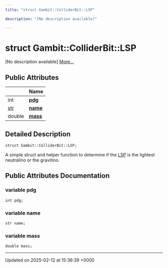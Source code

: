```yaml
---
title: "struct Gambit::ColliderBit::LSP"

description: "[No description available]"

---
```


# struct Gambit::ColliderBit::LSP



[No description available] [More...](#detailed-description)

## Public Attributes

|                | Name           |
| -------------- | -------------- |
| int | **[pdg](/documentation/code/classes/structgambit_1_1colliderbit_1_1lsp/#variable-pdg)**  |
| [str](/documentation/code/namespaces/namespacegambit/#typedef-str) | **[name](/documentation/code/classes/structgambit_1_1colliderbit_1_1lsp/#variable-name)**  |
| double | **[mass](/documentation/code/classes/structgambit_1_1colliderbit_1_1lsp/#variable-mass)**  |

## Detailed Description

```
struct Gambit::ColliderBit::LSP;
```


A simple struct and helper function to determine if the [LSP](/documentation/code/classes/structgambit_1_1colliderbit_1_1lsp/) is the lightest neutralino or the gravitino. 

## Public Attributes Documentation

### variable pdg

```
int pdg;
```


### variable name

```
str name;
```


### variable mass

```
double mass;
```


-------------------------------

Updated on 2025-02-12 at 15:36:39 +0000